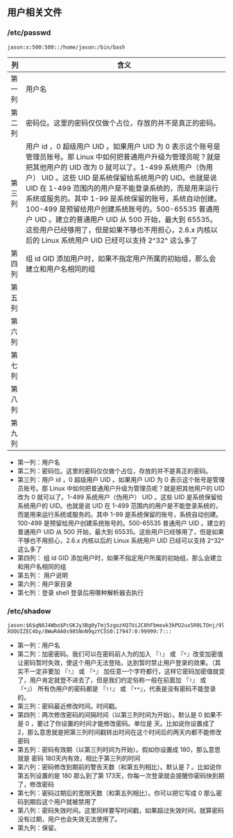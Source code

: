 ## 用户相关文件

### /etc/passwd

`jason:x:500:500::/home/jason:/bin/bash`

|列|含义|
|---|---|
|第一列|用户名|
|第二列|密码位。这里的密码仅仅做个占位，存放的并不是真正的密码。|
|第三列|用户 id ，0 超级用户 UID 。如果用户 UID 为 0 表示这个账号是管理员账号。那 Linux 中如何把普通用户升级为管理员呢？就是把其他用户的 UID 改为 0 就可以了。1-499 系统用户（伪用户） UID 。这些 UID 是系统保留给系统用户的 UID。也就是说 UID 在 1-499 范围内的用户是不能登录系统的，而是用来运行系统或服务的。其中 1-99 是系统保留的账号，系统自动创建。100-499 是预留给用户创建系统账号的。500-65535 普通用户 UID 。建立的普通用户 UID 从 500 开始，最大到 65535。这些用户已经够用了，但是如果不够也不用担心，2.6.x 内核以后的 Linux 系统用户 UID 已经可以支持 2^32^ 这么多了|
|第四列|组 id GID 添加用户时，如果不指定用户所属的初始组，那么会建立和用户名相同的组|
|第五列||
|第六列||
|第七列||
|第八列||
|第九列||

- 第一列：用户名
- 第二列：密码位。这里的密码仅仅做个占位，存放的并不是真正的密码。
- 第三列：用户 id ，0 超级用户 UID 。如果用户 UID 为 0 表示这个账号是管理员账号。那 Linux 中如何把普通用户升级为管理员呢？就是把其他用户的 UID 改为 0 就可以了。1-499 系统用户（伪用户） UID 。这些 UID 是系统保留给系统用户的 UID。也就是说 UID 在 1-499 范围内的用户是不能登录系统的，而是用来运行系统或服务的。其中 1-99 是系统保留的账号，系统自动创建。100-499 是预留给用户创建系统账号的。500-65535 普通用户 UID 。建立的普通用户 UID 从 500 开始，最大到 65535。这些用户已经够用了，但是如果不够也不用担心，2.6.x 内核以后的 Linux 系统用户 UID 已经可以支持 2^32^ 这么多了
- 第四列： 组 id GID 添加用户时，如果不指定用户所属的初始组，那么会建立和用户名相同的组
- 第五列： 用户说明
- 第六列：用户家目录
- 第七列：登录 shell 登录后用哪种解析器去执行

### /etc/shadow
`jason:$6$qN8J4Wbo$PcGKJy3Bg0yTmj5zgozXQ7Ui2C8hFbmeuk3kPO2ux5R0LTOnj/9lXOOUIZEC4by/8WwR4A0s985NnN9qzYC5S0:17947:0:99999:7:::`

- 第一列：用户名
- 第二列：加密密码。我们可以在密码前人为的加入 『`!`』 或 『`*`』改变加密值让密码暂时失效，使这个用户无法登陆，达到暂时禁止用户登录的效果。（其实不一定非要加 『`!`』 或 『`*`』 加任意一个字符都行，这样它密码加密值就变了，用户肯定就登不进去了，但是我们约定俗称一般在前面加 『`!`』 或 『`*`』） 所有伪用户的密码都是 『`!!`』 或 『`**`』，代表是没有密码不能登录的。
- 第三列：密码最近修改时间。时间戳。
- 第四列：两次修改密码的间隔时间（以第三列时间为开始）。默认是 0 如果不是 0 ，要过了你设置的时间才能修改密码。单位是 天。比如说你设置成了 2，那么意思就是把第三列时间戳转出时间在这个时间后的两天内都不能修改密码
- 第五列：密码有效期（以第三列时间为开始）。假如你设置成 180，那么意思就是 密码 180天内有效，相比于第三列的时间
- 第六列：密码修改到期前的警告天数（和第五列相比）。默认是 7 。比如说你第五列设置的是 180 那么到了第 173天，你每一次登录就会提醒你密码快到期了，修改密码
- 第七列：密码过期后的宽限天数（和第五列相比）。你可以把它写成 0 那么密码到期后这个用户就被禁用了
- 第八列：密码失效时间。这里同样要写时间戳，如果超过失效时间，就算密码没有过期，用户也会失效无法使用了。
- 第九列：保留。